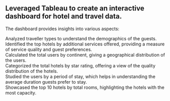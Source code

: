 Leveraged Tableau to create an interactive dashboard for hotel and travel data.
-
The dashboard provides insights into various aspects:

Analyzed traveller types to understand the demographics of the guests.  
Identified the top hotels by additional services offered, providing a measure of service quality and guest preferences.  
Calculated the total users by continent, giving a geographical distribution of the users.  
Categorized the total hotels by star rating, offering a view of the quality distribution of the hotels.  
Studied the users by a period of stay, which helps in understanding the average duration guests prefer to stay.  
Showcased the top 10 hotels by total rooms, highlighting the hotels with the most capacity.
